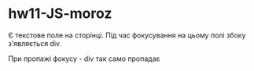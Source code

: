 # hw11-JS-moroz
Є текстове поле на сторінці. Під час фокусування на цьому полі збоку з'являється div.
  
При пропажі фокусу - div так само пропадає
